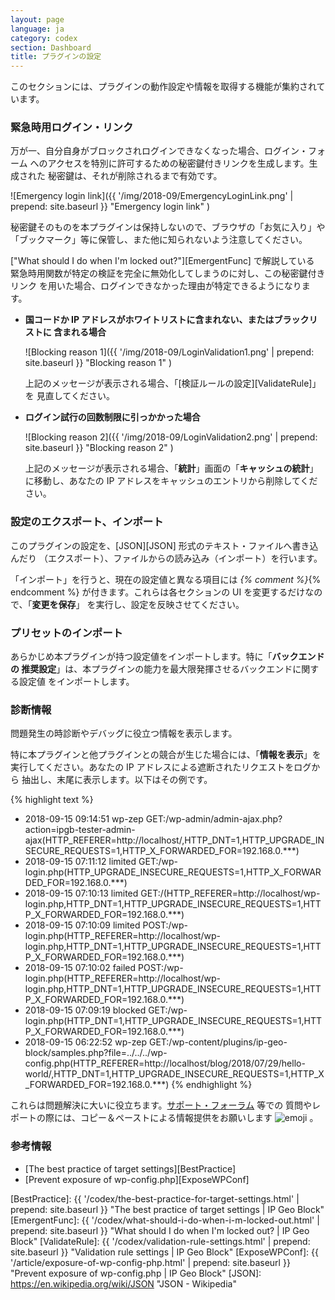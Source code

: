 ```yaml
---
layout: page
language: ja
category: codex
section: Dashboard
title: プラグインの設定
---
```


このセクションには、プラグインの動作設定や情報を取得する機能が集約されています。

<!--more-->

### 緊急時用ログイン・リンク ###

万が一、自分自身がブロックされログインできなくなった場合、ログイン・フォーム
へのアクセスを特別に許可するための秘密鍵付きリンクを生成します。生成された
秘密鍵は、それが削除されるまで有効です。

![Emergency login link]({{ '/img/2018-09/EmergencyLoginLink.png' | prepend: site.baseurl }}
 "Emergency login link"
)

秘密鍵そのものを本プラグインは保持しないので、ブラウザの「お気に入り」や
「ブックマーク」等に保管し、また他に知られないよう注意してください。

["What should I do when I&apos;m locked out?"][EmergentFunc] で解説している
緊急時用関数が特定の検証を完全に無効化してしまうのに対し、この秘密鍵付きリンク
を用いた場合、ログインできなかった理由が特定できるようになります。

- **国コードか IP アドレスがホワイトリストに含まれない、またはブラックリストに
含まれる場合**  
  
  ![Blocking reason 1]({{ '/img/2018-09/LoginValidation1.png' | prepend: site.baseurl }}
   "Blocking reason 1"
  )
  
  上記のメッセージが表示される場合、「[検証ルールの設定][ValidateRule]」を
  見直してください。

- **ログイン試行の回数制限に引っかかった場合**  
  
  ![Blocking reason 2]({{ '/img/2018-09/LoginValidation2.png' | prepend: site.baseurl }}
   "Blocking reason 2"
  )
  
  上記のメッセージが表示される場合、「**統計**」画面の「**キャッシュの統計**」
  に移動し、あなたの IP アドレスをキャッシュのエントリから削除してください。

### 設定のエクスポート、インポート ###

このプラグインの設定を、[JSON][JSON] 形式のテキスト・ファイルへ書き込んだり
（エクスポート）、ファイルからの読み込み（インポート）を行います。

「インポート」を行うと、現在の設定値と異なる項目には
<code style="color:red">*</code> {% comment %}*{% endcomment %}
が付きます。これらは各セクションの UI を変更するだけなので、「**変更を保存**」
を実行し、設定を反映させてください。

### プリセットのインポート ###

あらかじめ本プラグインが持つ設定値をインポートします。特に「**バックエンドの
推奨設定**」は、本プラグインの能力を最大限発揮させるバックエンドに関する設定値
をインポートします。

### 診断情報 ###

問題発生の時診断やデバッグに役立つ情報を表示します。

特に本プラグインと他プラグインとの競合が生じた場合には、「**情報を表示**」を
実行してください。あなたの IP アドレスによる遮断されたリクエストをログから
抽出し、末尾に表示します。以下はその例です。

{% highlight text %}
- 2018-09-15 09:14:51 wp-zep  GET:/wp-admin/admin-ajax.php?action=ipgb-tester-admin-ajax(HTTP_REFERER=http://localhost/,HTTP_DNT=1,HTTP_UPGRADE_INSECURE_REQUESTS=1,HTTP_X_FORWARDED_FOR=192.168.0.***)
- 2018-09-15 07:11:12 limited GET:/wp-login.php(HTTP_UPGRADE_INSECURE_REQUESTS=1,HTTP_X_FORWARDED_FOR=192.168.0.***)
- 2018-09-15 07:10:13 limited GET:/(HTTP_REFERER=http://localhost/wp-login.php,HTTP_DNT=1,HTTP_UPGRADE_INSECURE_REQUESTS=1,HTTP_X_FORWARDED_FOR=192.168.0.***)
- 2018-09-15 07:10:09 limited POST:/wp-login.php(HTTP_REFERER=http://localhost/wp-login.php,HTTP_DNT=1,HTTP_UPGRADE_INSECURE_REQUESTS=1,HTTP_X_FORWARDED_FOR=192.168.0.***)
- 2018-09-15 07:10:02 failed  POST:/wp-login.php(HTTP_REFERER=http://localhost/wp-login.php,HTTP_DNT=1,HTTP_UPGRADE_INSECURE_REQUESTS=1,HTTP_X_FORWARDED_FOR=192.168.0.***)
- 2018-09-15 07:09:19 blocked GET:/wp-login.php(HTTP_DNT=1,HTTP_UPGRADE_INSECURE_REQUESTS=1,HTTP_X_FORWARDED_FOR=192.168.0.***)
- 2018-09-15 06:22:52 wp-zep  GET:/wp-content/plugins/ip-geo-block/samples.php?file=../../../wp-config.php(HTTP_REFERER=http://localhost/blog/2018/07/29/hello-world/,HTTP_DNT=1,HTTP_UPGRADE_INSECURE_REQUESTS=1,HTTP_X_FORWARDED_FOR=192.168.0.***)
{% endhighlight %}

これらは問題解決に大いに役立ちます。[サポート・フォーラム][SupportForum] 等での
質問やレポートの際には、コピー＆ペーストによる情報提供をお願いします <span class="emoji">
![emoji](https://assets-cdn.github.com/images/icons/emoji/unicode/1f4cc.png)
</span>。

### 参考情報 ###

- [The best practice of target settings][BestPractice]
- [Prevent exposure of wp-config.php][ExposeWPConf]

[IP-Geo-Block]: https://wordpress.org/plugins/ip-geo-block/ "WordPress › IP Geo Block « WordPress Plugins"
[SupportForum]: https://wordpress.org/support/plugin/ip-geo-block "View: [IP Geo Block] Support &#124; WordPress.org"
[BestPractice]: {{ '/codex/the-best-practice-for-target-settings.html' | prepend: site.baseurl }} "The best practice of target settings | IP Geo Block"
[EmergentFunc]: {{ '/codex/what-should-i-do-when-i-m-locked-out.html'  | prepend: site.baseurl }} "What should I do when I&apos;m locked out? | IP Geo Block"
[ValidateRule]: {{ '/codex/validation-rule-settings.html'              | prepend: site.baseurl }} "Validation rule settings | IP Geo Block"
[ExposeWPConf]: {{ '/article/exposure-of-wp-config-php.html'           | prepend: site.baseurl }} "Prevent exposure of wp-config.php | IP Geo Block"
[JSON]:         https://en.wikipedia.org/wiki/JSON "JSON - Wikipedia"
